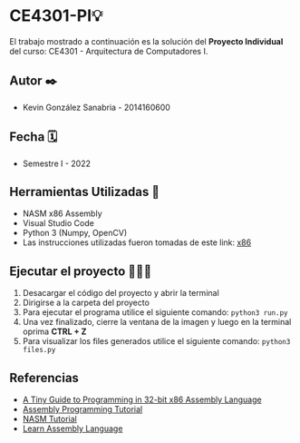 # CE4301-PI💡

El trabajo mostrado a continuación es la solución del **Proyecto Individual** del curso: CE4301 - Arquitectura de Computadores I.
 
## Autor ✒️

- Kevin González Sanabria - 2014160600 


## Fecha 🗓

- Semestre I - 2022

## Herramientas Utilizadas 🧰

- NASM x86 Assembly
- Visual Studio Code
- Python 3 (Numpy, OpenCV)
- Las instrucciones utilizadas fueron tomadas de este link: [x86](https://www.cs.dartmouth.edu/~sergey/cs258/tiny-guide-to-x86-assembly.pdf)

## Ejecutar el proyecto 🏃🏻‍♀️
1. Desacargar el código del proyecto y abrir la terminal 
2. Dirigirse a la carpeta del proyecto
3. Para ejecutar el programa utilice el siguiente comando: `python3 run.py`
4. Una vez finalizado, cierre la ventana de la imagen y luego en la terminal oprima **CTRL + Z**
5. Para visualizar los files generados utilice el siguiente comando: `python3 files.py`

## Referencias
- [A Tiny Guide to Programming in 32-bit x86 Assembly Language](https://www.cs.dartmouth.edu/~sergey/cs258/tiny-guide-to-x86-assembly.pdf)
- [Assembly Programming Tutorial](https://www.tutorialspoint.com/assembly_programming/index.htm)
- [NASM Tutorial](https://cs.lmu.edu/~ray/notes/nasmtutorial/)
- [Learn Assembly Language](https://asmtutor.com/#lesson1)
